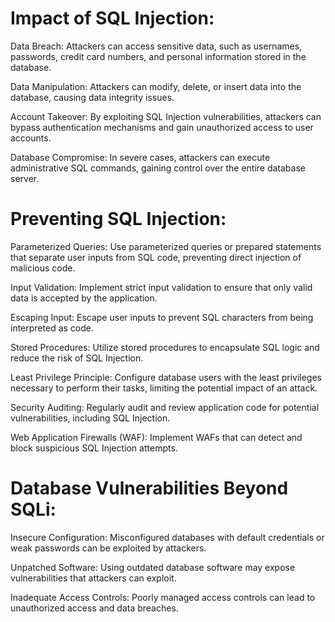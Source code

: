 # Impact of SQL Injection:

Data Breach: Attackers can access sensitive data, such as usernames, passwords, credit card numbers, and personal information stored in the database.

Data Manipulation: Attackers can modify, delete, or insert data into the database, causing data integrity issues.

Account Takeover: By exploiting SQL Injection vulnerabilities, attackers can bypass authentication mechanisms and gain unauthorized access to user accounts.

Database Compromise: In severe cases, attackers can execute administrative SQL commands, gaining control over the entire database server.

# Preventing SQL Injection:

Parameterized Queries: Use parameterized queries or prepared statements that separate user inputs from SQL code, preventing direct injection of malicious code.

Input Validation: Implement strict input validation to ensure that only valid data is accepted by the application. 

Escaping Input: Escape user inputs to prevent SQL characters from being interpreted as code.

Stored Procedures: Utilize stored procedures to encapsulate SQL logic and reduce the risk of SQL Injection.

Least Privilege Principle: Configure database users with the least privileges necessary to perform their tasks, limiting the potential impact of an attack.

Security Auditing: Regularly audit and review application code for potential vulnerabilities, including SQL Injection.

Web Application Firewalls (WAF): Implement WAFs that can detect and block suspicious SQL Injection attempts.

# Database Vulnerabilities Beyond SQLi:

Insecure Configuration: Misconfigured databases with default credentials or weak passwords can be exploited by attackers.

Unpatched Software: Using outdated database software may expose vulnerabilities that attackers can exploit.

Inadequate Access Controls: Poorly managed access controls can lead to unauthorized access and data breaches.
